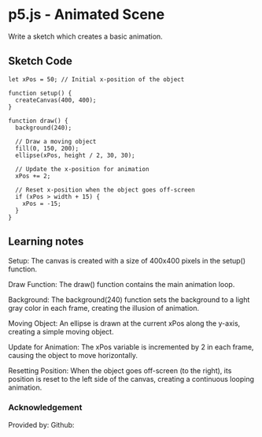 # p5.js - Animated Scene
Write a sketch which creates a basic animation.
## Sketch Code
```
let xPos = 50; // Initial x-position of the object

function setup() {
  createCanvas(400, 400);
}

function draw() {
  background(240);

  // Draw a moving object
  fill(0, 150, 200);
  ellipse(xPos, height / 2, 30, 30);

  // Update the x-position for animation
  xPos += 2;

  // Reset x-position when the object goes off-screen
  if (xPos > width + 15) {
    xPos = -15;
  }
}

```
## Learning notes
Setup:
The canvas is created with a size of 400x400 pixels in the setup() function.

Draw Function:
The draw() function contains the main animation loop.

Background:
The background(240) function sets the background to a light gray color in each frame, creating the illusion of animation.

Moving Object:
An ellipse is drawn at the current xPos along the y-axis, creating a simple moving object.

Update for Animation:
The xPos variable is incremented by 2 in each frame, causing the object to move horizontally.

Resetting Position:
When the object goes off-screen (to the right), its position is reset to the left side of the canvas, creating a continuous looping animation.
### Acknowledgement
Provided by: 
Github: 